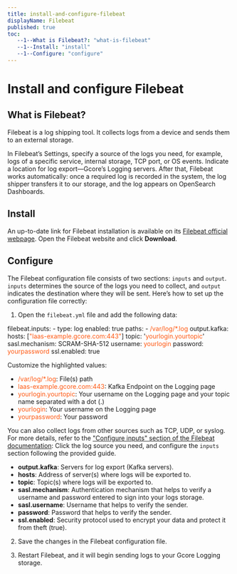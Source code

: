 ```yaml
---
title: install-and-configure-filebeat
displayName: Filebeat
published: true
toc:
   --1--What is Filebeat?: "what-is-filebeat"
   --1--Install: "install"
   --1--Configure: "configure"
---
```

# Install and configure Filebeat

## What is Filebeat?  

Filebeat is a log shipping tool. It collects logs from a device and sends them to an external storage.

In Filebeat’s Settings, specify a source of the logs you need, for example, logs of a specific service, internal storage, TCP port, or OS events. Indicate a location for log export—Gcore’s Logging servers. After that, Filebeat works automatically: once a required log is recorded in the system, the log shipper transfers it to our storage, and the log appears on OpenSearch Dashboards. 

## Install

An up-to-date link for Filebeat installation is available on its <a href="https://www.elastic.co/beats/filebeat" target="_blank">Filebeat official webpage</a>. Open the Filebeat website and click **Download**.

## Configure 

The Filebeat configuration file consists of two sections: `inputs` and `output`. `inputs` determines the source of the logs you need to collect, and `output` indicates the destination where they will be sent. Here’s how to set up the configuration file correctly:

1. Open the `filebeat.yml` file and add the following data:

<code-block>
filebeat.inputs:   
- type: log   
  enabled: true   
  paths:   
   - <span style="color:#FF5913">/var/log/*.log</span>    
output.kafka:   
  hosts: [<span style="color:#FF5913">"laas-example.gcore.com:443"</span>]   
  topic: '<span style="color:#FF5913">yourlogin.yourtopic</span>'  
  sasl.mechanism: SCRAM-SHA-512   
  username: <span style="color:#FF5913">yourlogin</span>   
  password: <span style="color:#FF5913">yourpassword</span>   
  ssl.enabled: true
</code-block>

Customize the highlighted values:
- <span style="color:#FF5913">/var/log/*.log</span>: File(s) path
- <span style="color:#FF5913">laas-example.gcore.com:443</span>: Kafka Endpoint on the Logging page
- <span style="color:#FF5913">yourlogin.yourtopic</span>: Your username on the Logging page and your topic name separated with a dot (.) 
- <span style="color:#FF5913">yourlogin</span>: Your username on the Logging page
- <span style="color:#FF5913">yourpassword</span>: Your password

You can also collect logs from other sources such as TCP, UDP, or syslog. For more details, refer to the <a href="https://www.elastic.co/guide/en/beats/filebeat/current/configuration-filebeat-options.html" target="_blank">"Configure inputs" section of the Filebeat documentation</a>: Click the log source you need, and configure the `inputs` section following the provided guide.

<expandable-element title="Descriptions of the OUTPUT strings">

- **output.kafka**: Servers for log export (Kafka servers). 
- **hosts**: Address of server(s) where logs will be exported to.  
- **topic**: Topic(s) where logs will be exported to.  
- **sasl.mechanism**: Authentication mechanism that helps to verify a username and password entered to sign into your logs storage.  
- **sasl.username**: Username that helps to verify the sender.  
- **password**: Password that helps to verify the sender.  
- **ssl.enabled**: Security protocol used to encrypt your data and protect it from theft (true).

</expandable-element> 

2. Save the changes in the Filebeat configuration file.

3. Restart Filebeat, and it will begin sending logs to your Gcore Logging storage.  